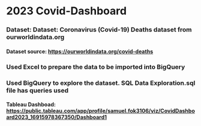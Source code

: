 # 2023 Covid-Dashboard
### Dataset: Dataset: Coronavirus (Covid-19) Deaths dataset from ourworldindata.org
#### Dataset source: https://ourworldindata.org/covid-deaths
### Used Excel to prepare the data to be imported into BigQuery
### Used BigQuery to explore the dataset. SQL Data Exploration.sql file has queries used
#### Tableau Dashboad: https://public.tableau.com/app/profile/samuel.fok3106/viz/CovidDashboard2023_16915978367350/Dashboard1

